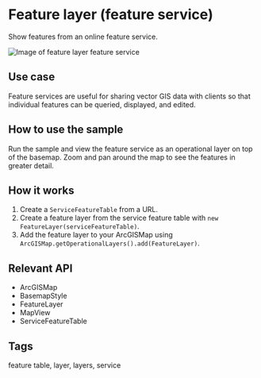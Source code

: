 # Feature layer (feature service)

Show features from an online feature service.

![Image of feature layer feature service](feature-layer-feature-service.png)

## Use case

Feature services are useful for sharing vector GIS data with clients so that individual features can be queried, displayed, and edited.

## How to use the sample

Run the sample and view the feature service as an operational layer on top of the basemap. Zoom and pan around the map to see the features in greater detail.

## How it works

1. Create a `ServiceFeatureTable` from a URL.
2. Create a feature layer from the service feature table with `new FeatureLayer(serviceFeatureTable)`.
3. Add the feature layer to your ArcGISMap using `ArcGISMap.getOperationalLayers().add(FeatureLayer)`.

## Relevant API

* ArcGISMap
* BasemapStyle
* FeatureLayer
* MapView
* ServiceFeatureTable

## Tags

feature table, layer, layers, service
